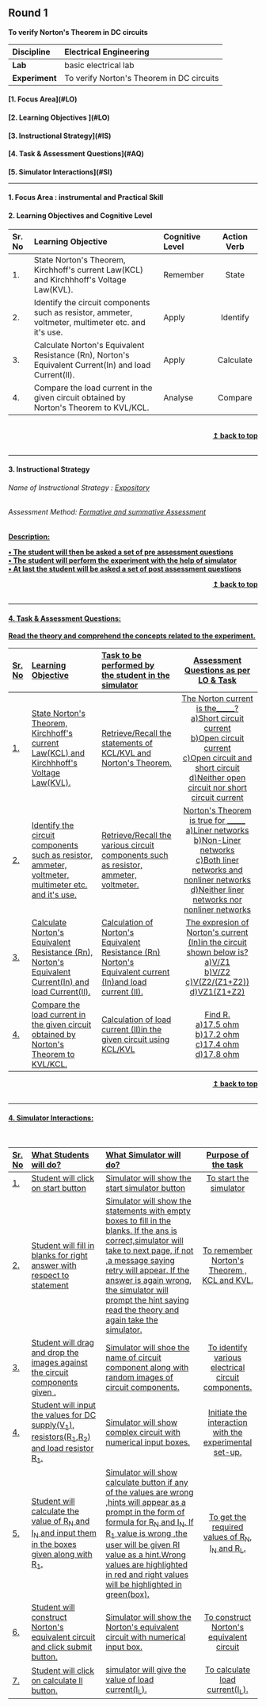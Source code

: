 ## Round 1
<p align="center">

<b>To verify Norton's Theorem in DC circuits </b> <a name="top"></a> <br>
</p>

<b>Discipline | </b> Electrical Engineering
:--|:--|
<b> Lab</b> | basic electrical lab
<b> Experiment</b>|To verify Norton's Theorem in DC circuits


<h4> [1. Focus Area](#LO)
<h4> [2. Learning Objectives ](#LO)
<h4> [3. Instructional Strategy](#IS)
<h4> [4. Task & Assessment Questions](#AQ)
<h4> [5. Simulator Interactions](#SI)
<hr>

<a name="LO"></a>
#### 1. Focus Area : instrumental and Practical Skill 
#### 2. Learning Objectives and Cognitive Level


Sr. No |	Learning Objective	| Cognitive Level | Action Verb
:--|:--|:--|:-:
1.| State Norton's Theorem, Kirchhoff's current Law(KCL) and Kirchhhoff's Voltage Law(KVL). | Remember | State
2.| Identify the circuit components such as resistor, ammeter, voltmeter, multimeter etc. and it's use.  | Apply| Identify
3.| Calculate Norton's Equivalent Resistance (Rn), Norton's Equivalent Current(In) and load Current(Il).|Apply | Calculate
4.| Compare the load  current in the given circuit obtained by Norton's Theorem to KVL/KCL. | Analyse | Compare




<br/>
<div align="right">
    <b><a href="#top">↥ back to top</a></b>
</div>
<br/>
<hr>

<a name="IS"></a>
#### 3. Instructional Strategy
###### Name of Instructional Strategy  :     <u> Expository </u>
###### Assessment Method: <u>Formative and summative Assessment</u>

<u> <b>Description: <br>

•	The student will then be asked a set of pre assessment questions <br>
•       The student will perform the experiment with the help of simulator <br>
•       At last the student will be asked a set of post assessment questions <br>

<div align="right">
    <b><a href="#top">↥ back to top</a></b>
</div>
<br/>
<hr>

<a name="AQ"></a>
#### 4. Task & Assessment Questions:

Read the theory and comprehend the concepts related to the experiment.
<br>




Sr. No |	Learning Objective	| Task to be performed by <br> the student  in the simulator | Assessment Questions as per LO & Task
:--|:--|:--|:------------------------:
1.|State Norton's Theorem, Kirchhoff's current Law(KCL) and Kirchhhoff's Voltage Law(KVL). | Retrieve/Recall the statements of KCL/KVL and Norton's Theorem. | The Norton current is the_____?<br> a)Short circuit current <br> b)Open circuit current        <br> c)Open circuit and short circuit      <br>      d)Neither open circuit nor short circuit current
2.| Identify the circuit components such as resistor, ammeter, voltmeter, multimeter etc. and it's use. | Retrieve/Recall the various circuit components such as resistor, ammeter, voltmeter. |  Norton's Theorem is true for _____  <br> a)Liner networks   <br>b)Non-Liner networks   <br>c)Both liner networks and nonliner networks  <br>d)Neither liner networks nor nonliner networks
3.| Calculate Norton's Equivalent Resistance (Rn), Norton's Equivalent Current(In) and load Current(Il). |Calculation of Norton's Equivalent Resistance (Rn) Norton's Equivalent current (In)and load current (Il). | The expresion of Norton's current (In)in the circuit shown below is? <br> a)V/Z1 <br>  b)V/Z2 <br>       c)V(Z2/(Z1+Z2)) <br>    d)VZ1(Z1+Z2)
4.| Compare the load  current in the given circuit obtained by Norton's Theorem to KVL/KCL.|Calculation of load current (Il)in the given circuit using KCL/KVL | Find R. <br> a)17.5 ohm <br>  b)17.2 ohm <br>  c)17.4 ohm <br>    d)17.8 ohm



<div align="right">
    <b><a href="#top">↥ back to top</a></b>
</div>
<br/>
<hr>

<a name="SI"></a>

#### 4. Simulator Interactions:
<br>

Sr. No |	What Students will do?| What Simulator will do?| Purpose of the task
:--|:--|:--|:-:
1.|  Student will click on start button | Simulator will show the start simulator button | To start the simulator
2.|Student will fill in blanks for right answer with respect to statement | Simulator will show the statements with empty boxes to fill in the blanks. If the ans is correct,simulator will take to next page, if not ,a message saying retry will appear. If the answer is again wrong, the simulator will prompt the hint saying read the theory and again take the simulator.| To remember Norton's Theorem , KCL and KVL.
3.| Student will drag and drop the images against the circuit components given .|Simulator will shoe the name of circuit component along with random images of circuit components.|To identify various electrical circuit components.
4.| Student will input the values for DC supply(V<sub>1</sub>), resistors(R<sub>1</sub>,R<sub>2</sub>) and load resistor R<sub>1</sub>.|Simulator will show complex circuit with numerical input boxes.|Initiate the interaction with the experimental set-up.
5.| Student will calculate the value of R<sub>N</sub> and I<sub>N</sub> and input them in the boxes given along with R<sub>1</sub>. | Simulator will show calculate button if any of the values are wrong ,hints will appear as a prompt in the form of formula for R<sub>N</sub> and I<sub>N</sub>. If R<sub>1</sub> value is wrong ,the user will be given Rl value as a hint.Wrong values are highlighted in red and right values will be highlighted in green(box).|To get the required values of R<sub>N</sub>, I<sub>N</sub> and R<sub>L</sub>. 
6.| Student will construct Norton's equivalent circuit and click submit button. |Simulator will show the Norton's equivalent circuit with numerical input box. | To construct Norton's equivalent circuit 
7.|Student will click on calculate Il button. | simulator will give the value of load current(I<sub>L</sub>).| To calculate load current(I<sub>L</sub>).







